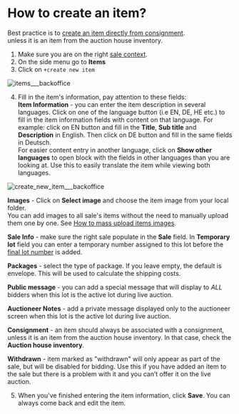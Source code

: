 # How to create an item?

Best practice is to [create an item directly from consignment](../consignment/how-to-add-an-item-to-consignment.md).  
unless it is an item from the auction house inventory.

1. Make sure you are on the right [sale context](../sale/sale-context.md).
2. On the side menu go to **Items**
3. Click on `+create new item`

![items___backoffice](https://user-images.githubusercontent.com/20393485/45416650-155d2200-b689-11e8-8868-18abf4f04ab8.jpg)

4. Fill in the item's information, pay attention to these fields:  
**Item Information** - you can enter the item description in several languages. Click on one of the language button (i.e EN, DE, HE etc.) to fill in the item information fields with content on that language. For example: click on EN button and fill in the **Title**, **Sub title** and **Description** in English. Then click on DE button and fill in the same fields in Deutsch.  
For easier content entry in another language, click on **Show other languages** to open block with the fields in other languages than you are looking at. Use this to easily translate the item while viewing both languages.

![create_new_item___backoffice](https://user-images.githubusercontent.com/20393485/47001411-0a3b5d00-d133-11e8-9320-511b44a64fb6.jpg)

**Images** - Click on **Select image** and choose the item image from your local folder.  
You can add images to all sale's items without the need to manually upload them one by one. See [How to mass upload items images](../sale/how-to-mass-upload-items-images.md).  

**Sale Info** - make sure the right sale populate in the **Sale** field. In **Temporary lot** field you can enter a temporary number assigned to this lot before the [final lot number](../sale/how-to-assign-lot-numbers.md) is added.  

**Packages** - select the type of package. If you leave empty, the default is envelope. This will be used to calculate the shipping costs.  

**Public message** - you can add a special message that will display to *ALL* bidders when this lot is the active lot during live auction.

**Auctioneer Notes** - add a private message displayed only to the auctioneer screen when this lot is the active lot during live auction.  

**Consignment** - an item should always be associated with a consignment, unless it is an item from the auction house inventory. In that case, check the **Auction house inventory**.

**Withdrawn** - item marked as "withdrawn" will only appear as part of the sale, but will be disabled for bidding. Use this if you have added an item to the sale but there is a problem with it and you can’t offer it on the live auction.

5. When you've finished entering the item information, click **Save**.  You can always come back and edit the item.

